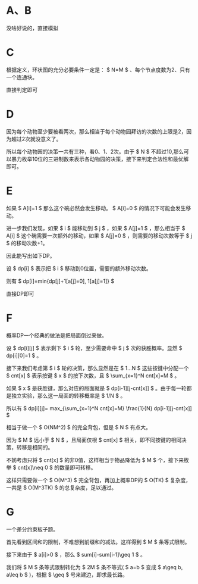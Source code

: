 # A、B

没啥好说的，直接模拟

# C

根据定义，环状图的充分必要条件一定是： $ N=M $ 、每个节点度数为2、只有一个连通块。

直接判定即可

# D

因为每个动物至少要被看两次，那么相当于每个动物园拜访的次数的上限是2，因为超过2次就没意义了。

所以每个动物园的决策一共有三种，看0、1、2次。由于 $ N $ 不超过10,那么可以暴力枚举10位的三进制数来表示各动物园的决策，接下来判定合法性和最优解即可。

# E

如果 $ A[i]=1 $ 那么这个碗必然会发生移动。 $ A[i]=0 $ 的情况下可能会发生移动。

进一步我们发现，如果 $ i $ 能移动到 $ j $ ，如果 $ A[j]=1 $ ，那么相当于 $ A[i] $ 这个碗需要一次额外的移动，如果 $ A[j]=0 $ ，则需要的移动次数等于 $ j $ 的移动次数+1。

因此能写出如下DP。

设 $ dp[i] $ 表示把 $ i $ 移动到0位置，需要的额外移动次数。

则有 $ dp[i]=min\{dp[j]+1[a[j]=0], 1[a[j]=1]\} $ 

直接DP即可

# F

概率DP一个经典的做法是把局面倒过来做。

设 $ dp[i][j] $ 表示剩下 $ i $ 轮，至少需要命中 $ j $ 次的获胜概率。显然 $ dp[i][0]=1 $ 。

接下来我们考虑第 $ i $ 轮的决策，那么显然是在 $ 1...N $ 这些按键中分配一个 $ cnt[x] $ 表示按键 $ x $ 的按下次数，且 $ \sum_{x=1}^N cnt[x]=M $ 。

如果 $ x $ 是获胜键，那么对应的局面就是 $ dp[i-1][j-cnt[x]] $ 。由于每一轮都是独立实验，那么这一局面的转移概率是 $ 1/N $ 。

所以有 $ dp[i][j]= max_{\sum_{x=1}^N cnt[x]=M} \frac{1}{N} dp[i-1][j-cnt[x]] $ 

相当于做一个 $ O(NM^2) $ 的完全背包，但是 $ N $ 有点大。

因为 $ M $ 远小于 $ N $ ，且局面仅根 $ cnt[x] $ 相关，即不同按键的相同决策，转移是相同的。

不妨考虑只将 $ cnt[x] $ 的非0值，这样相当于物品降低为 $ M $ 个，接下来枚举 $ cnt[x]\neq 0 $ 的数量即可转移。

这样只需要做一个 $ O(M^3) $ 完全背包，再加上概率DP的 $ O(TK) $ 复杂度，一共是 $ O(M^3TK) $ 的总复杂度，足以通过。

# G

一个差分约束板子题。

首先看到区间和的限制，不难想到前缀和的减法。这样得到 $ M $ 条等式限制。

接下来由于 $ a[i]>0 $ ，那么 $ sum[i]-sum[i-1]\geq 1 $ 。

我们将 $ M $ 条等式限制转化为 $ 2M $ 条不等式( $ a=b $ 变成 $ a\geq b, a\leq b $ )，根据 $ \geq $ 号来建边，即求最长路。
